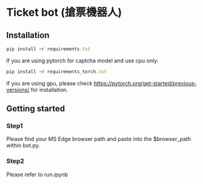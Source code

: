 # Ticket bot (搶票機器人)

## Installation
```ruby
pip install -r requirements.txt
```
If you are using pytorch for captcha model and use cpu only:
```ruby
pip install -r requirements_torch.txt
```
If you are using gpu, please check https://pytorch.org/get-started/previous-versions/ for installation.

## Getting started
### Step1
Please find your MS Edge browser path and paste into the $browser_path within bot.py.
### Step2 
Please refer to run.ipynb
